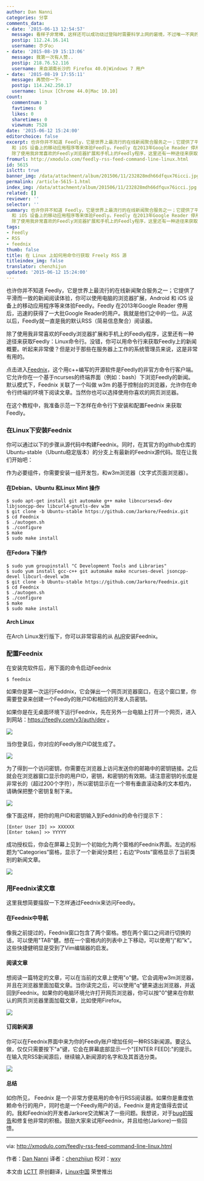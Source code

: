 ```yaml
---
author: Dan Nanni
categories: 分享
comments_data:
- date: '2015-06-13 12:54:57'
  message: 看样子非常棒，这样还可以成功绕过登陆时需要科学上网的窘境，不过唯一不爽的是，这个东东没有添加到仓库里或者放置到一个ppa里，这样更新起来就不是很方便
  postip: 112.24.16.141
  username: 朩ダo○
- date: '2015-08-19 15:13:06'
  message: 我第一次有人赞..
  postip: 218.76.52.116
  username: 来自湖南长沙的 Firefox 40.0|Windows 7 用户
- date: '2015-08-19 17:55:11'
  message: 再赞你一下~
  postip: 114.242.250.17
  username: linux [Chrome 44.0|Mac 10.10]
count:
  commentnum: 3
  favtimes: 0
  likes: 0
  sharetimes: 0
  viewnum: 7528
date: '2015-06-12 15:24:00'
editorchoice: false
excerpt: 也许你并不知道 Feedly，它是世界上最流行的在线新闻聚合服务之一；它提供了平滑而一致的新闻阅读体验，你可以使用电脑的浏览器扩展，Android
  和 iOS 设备上的移动应用程序等来体验Feedly。Feedly 在2013年Google Reader 停用后，迅速的获得了一大批Google Reader的用户。我就是他们之中的一位。从这以后，Feedly就一直是我的默认RSS（简易信息聚合）阅读器。
  除了使用我非常喜欢的Feedly浏览器扩展和手机上的Feedly程序，这里还有一种途径来获取Feedly：Linux命令行。没错，你可以用命令行来获取Feedly上的新闻概要。听起来非常傻？但是
fromurl: http://xmodulo.com/feedly-rss-feed-command-line-linux.html
id: 5615
islctt: true
banner_img: /data/attachment/album/201506/11/232828mdh66dfqux76icci.jpg
permalink: /article-5615-1.html
index_img: /data/attachment/album/201506/11/232828mdh66dfqux76icci.jpg.thumb.jpg
related: []
reviewer: ''
selector: ''
summary: 也许你并不知道 Feedly，它是世界上最流行的在线新闻聚合服务之一；它提供了平滑而一致的新闻阅读体验，你可以使用电脑的浏览器扩展，Android
  和 iOS 设备上的移动应用程序等来体验Feedly。Feedly 在2013年Google Reader 停用后，迅速的获得了一大批Google Reader的用户。我就是他们之中的一位。从这以后，Feedly就一直是我的默认RSS（简易信息聚合）阅读器。
  除了使用我非常喜欢的Feedly浏览器扩展和手机上的Feedly程序，这里还有一种途径来获取Feedly：Linux命令行。没错，你可以用命令行来获取Feedly上的新闻概要。听起来非常傻？但是
tags:
- Feedly
- RSS
- feednix
thumb: false
title: 在 Linux 上如何用命令行获取 Freely RSS 源
titleindex_img: false
translator: chenzhijun
updated: '2015-06-12 15:24:00'
---
```


也许你并不知道 Feedly，它是世界上最流行的在线新闻聚合服务之一；它提供了平滑而一致的新闻阅读体验，你可以使用电脑的浏览器扩展，Android 和 iOS 设备上的移动应用程序等来体验Feedly。Feedly 在2013年Google Reader 停用后，迅速的获得了一大批Google Reader的用户。我就是他们之中的一位。从这以后，Feedly就一直是我的默认RSS（简易信息聚合）阅读器。


除了使用我非常喜欢的Feedly浏览器扩展和手机上的Feedly程序，这里还有一种途径来获取Feedly：Linux命令行。没错，你可以用命令行来获取Feedly上的新闻概要。听起来非常傻？但是对于那些在服务器上工作的系统管理员来说，这是非常有用的。


点击进入[Feednix](https://github.com/Jarkore/Feednix)，这个用c++编写的开源软件是Feedly的非官方命令行客户端。它允许你在一个基于ncurses的终端界面（例如：bash）下浏览Feedly的新闻。默认模式下，Feednix 关联了一个叫做 w3m 的基于控制台的浏览器，允许你在命令行终端的环境下阅读文章。当然你也可以选择使用你喜欢的网页浏览器。


在这个教程中，我准备示范一下怎样在命令行下安装和配置Feednix 来获取Feedly。


### 在Linux下安装Feednix


你可以通过以下的步骤从源代码中构建Feednix。同时，在其官方的github仓库的Ubuntu-stable（Ubuntu稳定版本）的分支上有最新的Feednix源代码。现在让我们开始吧：


作为必要组件，你需要安装一组开发包，和w3m浏览器（文字式页面浏览器）。


#### 在Debian、Ubuntu 和Linux Mint 操作



```
$ sudo apt-get install git automake g++ make libncursesw5-dev libjsoncpp-dev libcurl4-gnutls-dev w3m
$ git clone -b Ubuntu-stable https://github.com/Jarkore/Feednix.git
$ cd Feednix
$ ./autogen.sh
$ ./configure
$ make
$ sudo make install

```

#### 在Fedora 下操作



```
$ sudo yum groupinstall "C Development Tools and Libraries"
$ sudo yum install gcc-c++ git automake make ncurses-devel jsoncpp-devel libcurl-devel w3m
$ git clone -b Ubuntu-stable https://github.com/Jarkore/Feednix.git
$ cd Feednix
$ ./autogen.sh
$ ./configure
$ make
$ sudo make install

```

#### Arch Linux


在Arch Linux发行版下，你可以非常容易的从 [AUR](https://aur.archlinux.org/packages/feednix/)安装Feednix。


### 配置Feednix


在安装完软件后，用下面的命令启动Feednix



```
$ feednix

```

如果你是第一次运行Feddnix，它会弹出一个网页浏览器窗口，在这个窗口里，你需要登录来创建一个Feedly的账户ID和相应的开发人员密钥。


如果你是在无桌面环境下运行Feednix，先在另外一台电脑上打开一个网页，进入到网站：<https://feedly.com/v3/auth/dev> 。


![](/data/attachment/album/201506/11/232828mdh66dfqux76icci.jpg)


当你登录后，你对应的Feedly账户ID就生成了。


![](/data/attachment/album/201506/11/232830d8f9mi65g3q9zc39.jpg)


为了得到一个访问密钥，你需要在浏览器上访问发送你的邮箱中的密钥链接。之后就会在浏览器窗口显示你的用户ID，密钥，和密钥的有效期。请注意密钥的长度是非常长的（超过200个字符），所以密钥显示在一个带有垂直滚动条的文本框内，请确保把整个密钥复制下来。


![](/data/attachment/album/201506/11/232831filddkebld5wjal0.jpg)


像下面这样，把你的用户ID和密钥输入到Feddnix的命令行提示下：



```
[Enter User ID] >> XXXXXX
[Enter token] >> YYYYY

```

成功授权后，你会在屏幕上见到一个初始化为两个窗格的Feednix界面。左边的标题为“Categories”窗格，显示了一个新闻分类栏；右边“Posts”窗格显示了当前类别的新闻文章。


![](/data/attachment/album/201506/11/232832zf21d7u187u247s7.jpg)


### 用Feednix读文章


这里我想简要描叙一下怎样通过Feednix来访问Feedly。


#### 在Feednix中导航


像我之前提过的，Feednix窗口包含了两个窗格。想在两个窗口之间进行切换的话，可以使用"TAB"健。想在一个窗格内的列表中上下移动，可以使用"j"和"k"。这些快捷健明显是受到了Vim编辑器的启发。


#### 阅读文章


想阅读一篇特定的文章，可以在当前的文章上使用"o"健。它会调用w3m浏览器，并且在浏览器里面加载文章。当你读完之后，可以使用"q"健来退出浏览器，并返回到Feednix。如果你的电脑环境允许打开网页浏览器，你可以按"0"健来在你默认的网页浏览器里面加载文章，比如使用Firefox。


![](/data/attachment/album/201506/11/232835ykt3vfupu03flku3.jpg)


#### 订阅新闻源


你可以在Feednix界面中来为你的Feedly账户增加任何一种RSS新闻源。要这么做，仅仅只需要按下"a"键，它会在屏幕底部显示一个"[ENTER FEED]:"的提示。在输入完RSS新闻源后，继续输入新闻源的名字和及其首选分类。


![](/data/attachment/album/201506/11/232839x2ke222nikyj6xcq.jpg)


#### 总结


如你所见， Feednix 是一个非常方便易用的命令行RSS阅读器。如果你是重度依赖命令行的用户，同时也是一个Feedly用户的话，Feednix 是肯定值得去尝试的。我和Feednix的开发者Jarkore交流解决了一些问题。我想说，对于[bug的报告](https://github.com/Jarkore/Feednix/issues)和修复他非常的积极。鼓励大家来试用Feednix，并且给他(Jarkore)一些回馈。




---


via: <http://xmodulo.com/feedly-rss-feed-command-line-linux.html>


作者：[Dan Nanni](http://xmodulo.com/author/nanni) 译者：[chenzhijun](https://github.com/chenzhijun) 校对：[wxy](https://github.com/wxy)


本文由 [LCTT](https://github.com/LCTT/TranslateProject) 原创翻译，[Linux中国](http://linux.cn/) 荣誉推出